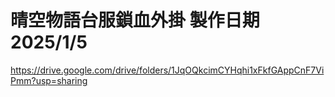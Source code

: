 # 晴空物語台服鎖血外掛 製作日期2025/1/5
https://drive.google.com/drive/folders/1JqOQkcimCYHqhi1xFkfGAppCnF7ViPmm?usp=sharing



